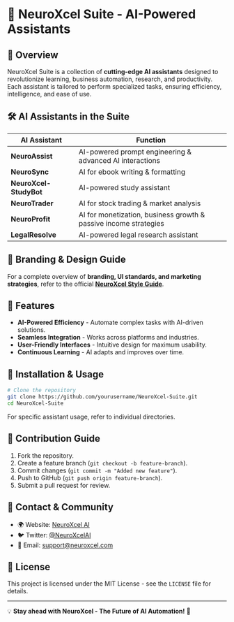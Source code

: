 # 🚀 NeuroXcel Suite - AI-Powered Assistants

## 📌 Overview
NeuroXcel Suite is a collection of **cutting-edge AI assistants** designed to revolutionize learning, business automation, research, and productivity. Each assistant is tailored to perform specialized tasks, ensuring efficiency, intelligence, and ease of use.

## 🛠️ AI Assistants in the Suite
| **AI Assistant**        | **Function** |
|-------------------------|--------------------------------------|
| **NeuroAssist**        | AI-powered prompt engineering & advanced AI interactions |
| **NeuroSync**          | AI for ebook writing & formatting |
| **NeuroXcel-StudyBot** | AI-powered study assistant |
| **NeuroTrader**        | AI for stock trading & market analysis |
| **NeuroProfit**        | AI for monetization, business growth & passive income strategies |
| **LegalResolve**       | AI-powered legal research assistant |

## 🎨 Branding & Design Guide
For a complete overview of **branding, UI standards, and marketing strategies**, refer to the official **[NeuroXcel Style Guide](docs/NeuroXcel-Style-Guide.md)**.

## 🔹 Features
- **AI-Powered Efficiency** - Automate complex tasks with AI-driven solutions.
- **Seamless Integration** - Works across platforms and industries.
- **User-Friendly Interfaces** - Intuitive design for maximum usability.
- **Continuous Learning** - AI adapts and improves over time.

## 📖 Installation & Usage
```bash
# Clone the repository
git clone https://github.com/yourusername/NeuroXcel-Suite.git
cd NeuroXcel-Suite
```
For specific assistant usage, refer to individual directories.

## 🤝 Contribution Guide
1. Fork the repository.
2. Create a feature branch (`git checkout -b feature-branch`).
3. Commit changes (`git commit -m "Added new feature"`).
4. Push to GitHub (`git push origin feature-branch`).
5. Submit a pull request for review.

## 📢 Contact & Community
- 🌍 Website: [NeuroXcel AI](https://neuroxcel.com)
- 🐦 Twitter: [@NeuroXcelAI](https://twitter.com/NeuroXcelAI)
- 📧 Email: support@neuroxcel.com

## 📜 License
This project is licensed under the MIT License - see the `LICENSE` file for details.

---
💡 **Stay ahead with NeuroXcel - The Future of AI Automation!** 🚀

